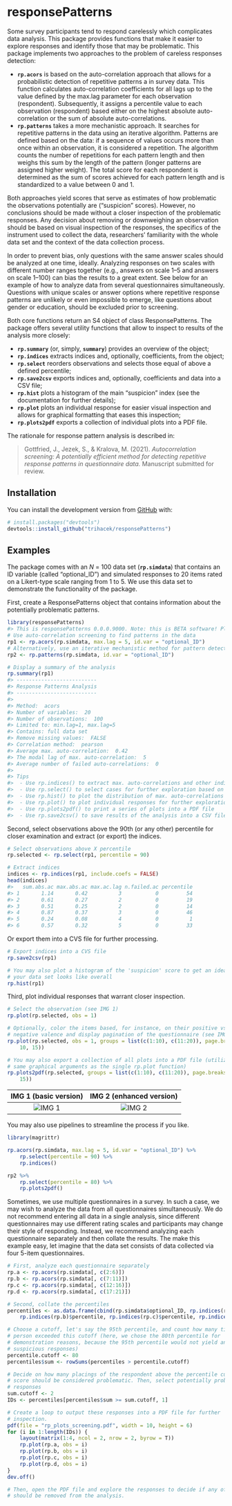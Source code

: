 
<!-- README.md is generated from README.Rmd. Please edit that file -->

# responsePatterns

<!-- badges: start -->
<!-- badges: end -->

Some survey participants tend to respond carelessly which complicates
data analysis. This package provides functions that make it easier to
explore responses and identify those that may be problematic. This
package implements two approaches to the problem of careless responses
detection:  
- **`rp.acors`** is based on the auto-correlation approach that allows
for a probabilistic detection of repetitive patterns a in survey data.
This function calculates auto-correlation coefficients for all lags up
to the value defined by the max.lag parameter for each observation
(respondent). Subsequently, it assigns a percentile value to each
observation (respondent) based either on the highest absolute
auto-correlation or the sum of absolute auto-correlations.  
- **`rp.patterns`** takes a more mechanistic approach. It searches for
repetitive patterns in the data using an iterative algorithm. Patterns
are defined based on the data: if a sequence of values occurs more than
once within an observation, it is considered a repetition. The algorithm
counts the number of repetitions for each pattern length and then weighs
this sum by the length of the pattern (longer patterns are assigned
higher weight). The total score for each respondent is determined as the
sum of scores achieved for each pattern length and is standardized to a
value between 0 and 1.

Both approaches yield scores that serve as estimates of how problematic
the observations potentially are (“suspicion” scores). However, no
conclusions should be made without a closer inspection of the
problematic responses. Any decision about removing or downweighing an
observation should be based on visual inspection of the responses, the
specifics of the instrument used to collect the data, researchers’
familiarity with the whole data set and the context of the data
collection process.

In order to prevent bias, only questions with the same answer scales
should be analyzed at one time, ideally. Analyzing responses on two
scales with different number ranges together (e.g., answers on scale 1–5
and answers on scale 1–100) can bias the results to a great extent. See
below for an example of how to analyze data from several questionnaires
simultaneously. Questions with unique scales or answer options where
repetitive response patterns are unlikely or even impossible to emerge,
like questions about gender or education, should be excluded prior to
screening.

Both core functions return an S4 object of class ResponsePatterns. The
package offers several utility functions that allow to inspect to
results of the analysis more closely:  
- **`rp.summary`** (or, simply, **`summary`**) provides an overview of
the object;  
- **`rp.indices`** extracts indices and, optionally, coefficients, from
the object;  
- **`rp.select`** reorders observations and selects those equal of above
a defined percentile;  
- **`rp.save2csv`** exports indices and, optionally, coefficients and
data into a CSV file;  
- **`rp.hist`** plots a histogram of the main “suspicion” index (see the
documentation for further details);  
- **`rp.plot`** plots an individual response for easier visual
inspection and allows for graphical formatting that eases this
inspection;  
- **`rp.plots2pdf`** exports a collection of individual plots into a PDF
file.

The rationale for response pattern analysis is described in:

> Gottfried, J., Jezek, S., & Kralova, M. (2021). *Autocorrelation
> screening: A potentially efficient method for detecting repetitive
> response patterns in questionnaire data.* Manuscript submitted for
> review.

## Installation

<!--
You can install the released version of responsePatterns from [CRAN](https://CRAN.R-project.org) with:

``` r
install.packages("responsePatterns")
```

And the development version from [GitHub](https://github.com/) with:
-->

You can install the development version from
[GitHub](https://github.com/) with:

``` r
# install.packages("devtools")
devtools::install_github("trihacek/responsePatterns")
```

## Examples

The package comes with an *N* = 100 data set (**`rp.simdata`**) that
contains an ID variable (called “optional_ID”) and simulated responses
to 20 items rated on a Likert-type scale ranging from 1 to 5. We use
this data set to demonstrate the functionality of the package.

First, create a ResponsePatterns object that contains information about
the potentially problematic patterns.

``` r
library(responsePatterns)
#> This is responsePatterns 0.0.0.9000. Note: this is BETA software! Please mind that the package may not be stable and report any bugs! For questions and issues, please see github.com/trihacek/responsePatterns.
# Use auto-correlation screening to find patterns in the data
rp1 <- rp.acors(rp.simdata, max.lag = 5, id.var = "optional_ID")
# Alternatively, use an iterative mechanistic method for pattern detection
rp2 <- rp.patterns(rp.simdata, id.var = "optional_ID")

# Display a summary of the analysis
rp.summary(rp1)
#> --------------------------
#> Response Patterns Analysis
#> --------------------------
#> 
#> Method:  acors 
#> Number of variables:  20 
#> Number of observations:  100 
#> Limited to: min.lag=1, max.lag=5
#> Contains: full data set
#> Remove missing values:  FALSE 
#> Correlation method:  pearson 
#> Average max. auto-correlation:  0.42 
#> The modal lag of max. auto-correlation:  5 
#> Average number of failed auto-correlations:  0 
#> 
#> Tips
#>  - Use rp.indices() to extract max. auto-correlations and other indices
#>  - Use rp.select() to select cases for further exploration based on percentiles
#>  - Use rp.hist() to plot the distribution of max. auto-correlations
#>  - Use rp.plot() to plot individual responses for further exploration
#>  - Use rp.plots2pdf() to print a series of plots into a PDF file
#>  - Use rp.save2csv() to save results of the analysis into a CSV file
```

Second, select observations above the 90th (or any other) percentile for
closer examination and extract (or export) the indices.

``` r
# Select observations above X percentile
rp.selected <- rp.select(rp1, percentile = 90)

# Extract indices
indices <- rp.indices(rp1, include.coefs = FALSE)
head(indices)
#>   sum.abs.ac max.abs.ac max.ac.lag n.failed.ac percentile
#> 1       1.14       0.42          3           0         54
#> 2       0.61       0.27          2           0         19
#> 3       0.51       0.25          2           0         14
#> 4       0.87       0.37          3           0         46
#> 5       0.24       0.08          4           0          1
#> 6       0.57       0.32          5           0         33
```

Or export them into a CVS file for further processing.

``` r
# Export indices into a CVS file
rp.save2csv(rp1)

# You may also plot a histogram of the 'suspicion' score to get an idea of what
# your data set looks like overall
rp.hist(rp1)
```

Third, plot individual responses that warrant closer inspection.

``` r
# Select the observation (see IMG 1)
rp.plot(rp.selected, obs = 1)

# Optionally, color the items based, for instance, on their positive vs.
# negative valence and display pagination of the questionnaire (see IMG 2)
rp.plot(rp.selected, obs = 1, groups = list(c(1:10), c(11:20)), page.breaks = c(5,
    10, 15))

# You may also export a collection of all plots into a PDF file (utilizing the
# same graphical arguments as the single rp.plot function)
rp.plots2pdf(rp.selected, groups = list(c(1:10), c(11:20)), page.breaks = c(5, 10,
    15))
```

|       IMG 1 (basic version)        |      IMG 2 (enhanced version)      |
|:----------------------------------:|:----------------------------------:|
| ![IMG 1](man/figures/Rplot_01.png) | ![IMG 2](man/figures/Rplot_02.png) |

You may also use pipelines to streamline the process if you like.

``` r
library(magrittr)

rp.acors(rp.simdata, max.lag = 5, id.var = "optional_ID") %>%
    rp.select(percentile = 90) %>%
    rp.indices()

rp2 %>%
    rp.select(percentile = 80) %>%
    rp.plots2pdf()
```

Sometimes, we use multiple questionnaires in a survey. In such a case,
we may wish to analyze the data from all questionnaires simultaneously.
We do not recommend entering all data in a single analysis, since
different questionnaires may use different rating scales and
participants may change their style of responding. Instead, we recommend
analyzing each questionnaire separately and then collate the results.
The make this example easy, let imagine that the data set consists of
data collected via four 5-item questionnaires.

``` r
# First, analyze each questionnaire separately
rp.a <- rp.acors(rp.simdata[, c(2:6)])
rp.b <- rp.acors(rp.simdata[, c(7:11)])
rp.c <- rp.acors(rp.simdata[, c(12:16)])
rp.d <- rp.acors(rp.simdata[, c(17:21)])

# Second, collate the percentiles
percentiles <- as.data.frame(cbind(rp.simdata$optional_ID, rp.indices(rp.a)$percentile,
    rp.indices(rp.b)$percentile, rp.indices(rp.c)$percentile, rp.indices(rp.d)$percentile))

# Choose a cutoff, let's say the 95th percentile, and count how many time the
# person exceeded this cutoff (here, we chose the 80th percentile for
# demonstration reasons, because the 95th percentile would not yield any
# suspicious responses)
percentile.cutoff <- 80
percentiles$sum <- rowSums(percentiles > percentile.cutoff)

# Decide on how many placings of the respondent above the percentile cutoff
# score should be considered problematic. Then, select potentially problematic
# responses
sum.cutoff <- 2
IDs <- percentiles[percentiles$sum >= sum.cutoff, 1]

# Create a loop to output these responses into a PDF file for further
# inspection.
pdf(file = "rp_plots_screening.pdf", width = 10, height = 6)
for (i in 1:length(IDs)) {
    layout(matrix(1:4, ncol = 2, nrow = 2, byrow = T))
    rp.plot(rp.a, obs = i)
    rp.plot(rp.b, obs = i)
    rp.plot(rp.c, obs = i)
    rp.plot(rp.d, obs = i)
}
dev.off()

# Then, open the PDF file and explore the responses to decide if any of them
# should be removed from the analysis.
```
